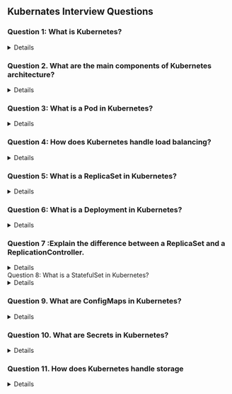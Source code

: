 ## Kubernates Interview Questions 

### Question 1: What is Kubernetes?
<details>

- Kubernetes, also known as K8s
- Is an open-source platform designed to automate deploying, scaling, and operating application containers. 
- It allows you to manage containerized applications across a cluster of nodes, providing mechanisms for deployment, maintenance, and scaling of applications

</details>

### Question 2. What are the main components of Kubernetes architecture?
<details>
  
Answer: The main components of Kubernetes architecture include:

Master Node: This includes components like the API server, etcd (key- value store), controller manager, and scheduler.

Worker Nodes: These include the kubelet (agent running on each node), kube-proxy (networking component), and container runtime (e.g., Docker).

Pods: The smallest deployable units that can contain one or more containers.

Services: logical set of Pods and a policy by which to access them. . Services enable communication between different components within a Kubernetes cluster, allowing Pods. even if the pod scale up or down.

Namespaces: Namespaces allow for the isolation of resources within a Kubernetes cluster. Resources like Pods, Services, ConfigMaps, and Secrets are scoped to a particular namespace. Provide a way to divide cluster resources between multiple users.

</details>

### Question 3: What is a Pod in Kubernetes?
<details>

- A Pod is the smallest deployable unit in Kubernetes and represents a single instance of a running process in a cluster. A Pod can contain one or more containers that share the same network namespace and storage volumes.

</details>

### Question 4: How does Kubernetes handle load balancing?
<details>

Kubernetes handles load balancing primarily through **Services**, which distribute network traffic across a set of Pods to ensure that no single Pod is overwhelmed. 

### 1. **Service-Based Load Balancing**
   - **ClusterIP (default)**: 
     - The default type of Service, `ClusterIP`, creates an internal IP address for a set of Pods within the cluster. This type of Service is only accessible within the cluster and is typically used for internal communication between services.

   - **NodePort**: 
     - If you have a web application running on a Kubernetes cluster, that makes an application accessible from outside the cluster by opening a specific port on all the nodes

   - **LoadBalancer**: 
     - The `LoadBalancer` type of Service integrates that routes traffic to the Kubernetes Service. The external load balancer directs traffic to the appropriate node and then distributes it across the Pods in the Service. 

   - **ExternalName**: 
     - it maps a Service to an external DNS name
</details>

### Question 5: What is a ReplicaSet in Kubernetes?
<details>

- A ReplicaSet ensures that a specified number of pod replicas arerunning at any given time. It can be used to scale pods up or down, replace failed pods, and ensure the desired state of the application is maintained. A ReplicaSet is defined using a YAML or JSON file, specifying the desired number of replicas and the template for the pods.

</details>

### Question 6: What is a Deployment in Kubernetes?
<details>
  
A Deployment provides declarative updates to applications and ensures that the desired number of pod replicas are running. It allows for rolling updates, rollbacks, and scaling of applications. Deployments use a Pod template to create Pods and manage the lifecycle of these Pods through ReplicaSets.
</details>

### Question 7 :Explain the difference between a ReplicaSet and a ReplicationController.
<details>

- **ReplicationController** is an older method for ensuring a specified number of Pods are running, limited to equality-based selectors.
- **ReplicaSet** is a more modern and flexible method, supporting both equality-based and set-based selectors, and is preferred for most use cases.
Supports both **equality-based** and **set-based** selectors. Set-based selectors allow for more flexible selection criteria, such as selecting Pods with labels that are in a specified set or not in a set. For example, you could use a selector like `env in (production, staging)` to select Pods with the `env` label set to either `production` or `staging`.

</details



### Question 8: What is a StatefulSet in Kubernetes?
<details>

A **StatefulSet** in Kubernetes is a resource designed for managing stateful applications that require persistent storage and stable network identities. 

### Key Features of StatefulSet:

1. **Stable Network Identities**:
   - Each Pod in a StatefulSet has a stable, unique network identity. Pods are assigned a unique name that includes an ordinal index (e.g., `myapp-0`, `myapp-1`, etc.), which is maintained across Pod restarts. 

2. **Stable Persistent Storage**:
   - StatefulSets can be configured with PersistentVolumeClaims (PVCs) that provide stable, persistent storage. Each Pod gets its own PVC that is not shared with other Pods. 

3. **Ordered Deployment and Scaling**:
   - StatefulSets deploy and scale Pods in a specific, sequential order.

4. **Graceful Shutdown**:
   - StatefulSets ensure that Pods are shut down gracefully and in the reverse order of their creation. 

</details>


### Question 9. What are ConfigMaps in Kubernetes?
<details>

**ConfigMaps** in Kubernetes are used to store non-confidential configuration data in key-value pairs. They allow you to decouple configuration details from your application code, making your containerized applications more portable and easier to manage.

### Key Features of ConfigMaps:

1. **Storage of Configuration Data**:
   - ConfigMaps are designed to store configuration data that doesn't contain sensitive information. Examples include environment variables, configuration files, command-line arguments, or any other data your application needs to function properly.

2. **Decoupling Configuration from Code**:
   - By using ConfigMaps, you can separate your application's configuration from its container image. This means you can reuse the same container image across different environments (e.g., development, staging, production) while providing environment-specific configurations via ConfigMaps.


</details>

### Question 10. What are Secrets in Kubernetes?
<details>
  
- Secrets are used to store sensitive data, such as passwords, OAuth tokens, and SSH keys. They are similar to Config Maps but provide additional functionalities to ensure the data is handled securely. Secrets can be encrypted at rest and are only accessible to Pods that have been explicitly granted access.

</details>


### Question 11. How does Kubernetes handle storage
<details>

Kubernetes manages storage through several key abstractions and components that allow Pods to manage, and use storage resources effectively. 

### 1. **Volumes**

- **Volumes**: Volumes are storage resources that can be attached to Pods. They exist as long as the Pod exists, and can be shared between containers in the same Pod. 

Kubernetes supports various types of volumes:
  - **emptyDir**: Provides a temporary storage volume that is created when a Pod is assigned to a Node and is deleted when the Pod is removed. Useful for scratch space.
  - **hostPath**: Mounts a file or directory from the host Node’s filesystem into a Pod. Typically used for testing or development.
  - **nfs**: Mounts a Network File System (NFS) share into the Pod, allowing Pods to share storage across Nodes.
  - **configMap**: Provides configuration data to Pods in the form of files or environment variables.
  - **secret**: Provides sensitive data to Pods in a secure way, often used for credentials or keys.

### 2. **Persistent Volumes (PV)**

- **Persistent Volumes (PV)**:  that have been provisioned by an administrator or dynamically created by the system. PVs can represent various types of storage, such as local disks, network storage (NFS, iSCSI), cloud provider storage (AWS EBS, GCE PD), and more.

### 3. **PersistentVolumeClaims (PVC)**

- **PersistentVolumeClaims (PVC)**: PVCs are requests for storage made by users. They specify the amount of storage required and can include other parameters such as access modes (e.g., ReadWriteOnce, ReadOnlyMany). When a PVC is created, Kubernetes will find an available PV that meets the criteria and bind them together.


</details>
